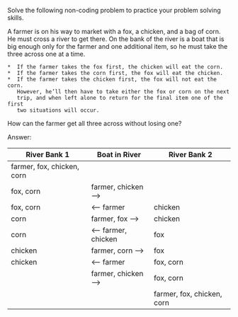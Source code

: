

Solve the following non-coding problem to practice your problem solving skills.

A farmer is on his way to market with a fox, a chicken, and a bag of corn. He
must cross a river to get there. On the bank of the river is a boat that is big
enough only for the farmer and one additional item, so he must take the three
across one at a time.

    *  If the farmer takes the fox first, the chicken will eat the corn.
    *  If the farmer takes the corn first, the fox will eat the chicken.
    *  If the farmer takes the chicken first, the fox will not eat the corn.
       However, he’ll then have to take either the fox or corn on the next
       trip, and when left alone to return for the final item one of the first
       two situations will occur.

How can the farmer get all three across without losing one?


Answer:

River Bank 1     |  Boat in River       |  River Bank 2
-----------------|----------------------|--------------
farmer, fox, chicken, corn  |           |
fox, corn        | farmer, chicken -->  |
fox, corn        | <-- farmer           | chicken
corn             | farmer, fox -->      | chicken
corn             | <-- farmer, chicken  | fox
chicken          | farmer, corn -->     | fox
chicken          | <-- farmer           | fox, corn
                 | farmer, chicken -->  | fox, corn
                 |                      | farmer, fox, chicken, corn
